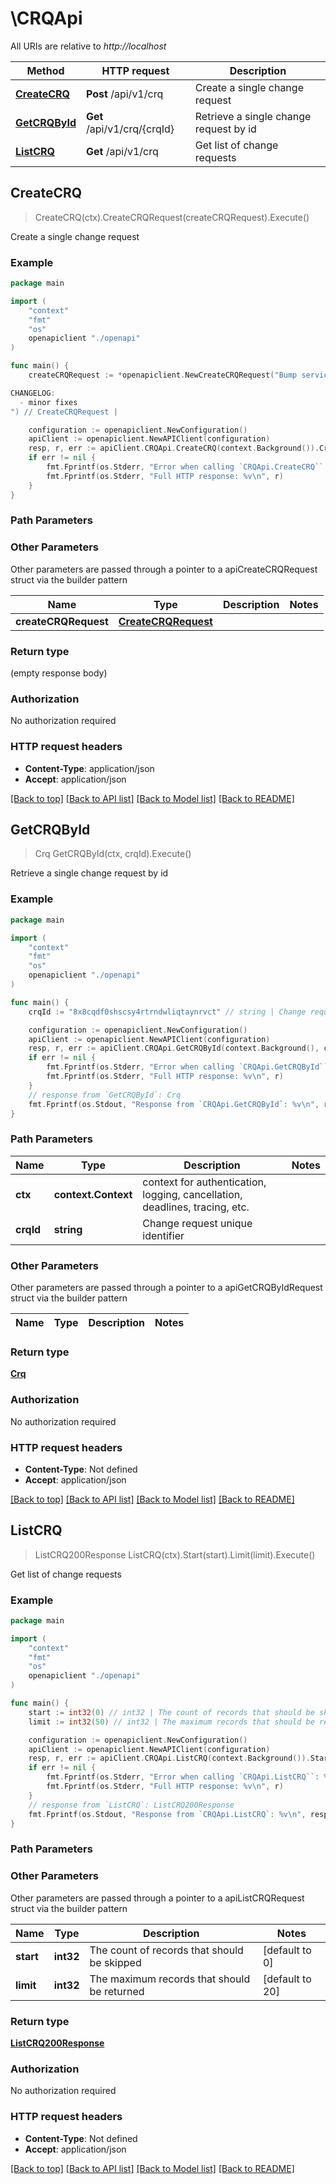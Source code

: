 # \CRQApi

All URIs are relative to *http://localhost*

Method | HTTP request | Description
------------- | ------------- | -------------
[**CreateCRQ**](CRQApi.md#CreateCRQ) | **Post** /api/v1/crq | Create a single change request
[**GetCRQById**](CRQApi.md#GetCRQById) | **Get** /api/v1/crq/{crqId} | Retrieve a single change request by id
[**ListCRQ**](CRQApi.md#ListCRQ) | **Get** /api/v1/crq | Get list of change requests



## CreateCRQ

> CreateCRQ(ctx).CreateCRQRequest(createCRQRequest).Execute()

Create a single change request



### Example

```go
package main

import (
    "context"
    "fmt"
    "os"
    openapiclient "./openapi"
)

func main() {
    createCRQRequest := *openapiclient.NewCreateCRQRequest("Bump service <service-name> version", "Bump <service-name> version

CHANGELOG:
  - minor fixes
") // CreateCRQRequest | 

    configuration := openapiclient.NewConfiguration()
    apiClient := openapiclient.NewAPIClient(configuration)
    resp, r, err := apiClient.CRQApi.CreateCRQ(context.Background()).CreateCRQRequest(createCRQRequest).Execute()
    if err != nil {
        fmt.Fprintf(os.Stderr, "Error when calling `CRQApi.CreateCRQ``: %v\n", err)
        fmt.Fprintf(os.Stderr, "Full HTTP response: %v\n", r)
    }
}
```

### Path Parameters



### Other Parameters

Other parameters are passed through a pointer to a apiCreateCRQRequest struct via the builder pattern


Name | Type | Description  | Notes
------------- | ------------- | ------------- | -------------
 **createCRQRequest** | [**CreateCRQRequest**](CreateCRQRequest.md) |  | 

### Return type

 (empty response body)

### Authorization

No authorization required

### HTTP request headers

- **Content-Type**: application/json
- **Accept**: application/json

[[Back to top]](#) [[Back to API list]](../README.md#documentation-for-api-endpoints)
[[Back to Model list]](../README.md#documentation-for-models)
[[Back to README]](../README.md)


## GetCRQById

> Crq GetCRQById(ctx, crqId).Execute()

Retrieve a single change request by id



### Example

```go
package main

import (
    "context"
    "fmt"
    "os"
    openapiclient "./openapi"
)

func main() {
    crqId := "8x8cqdf0shscsy4rtrndwliqtaynrvct" // string | Change request unique identifier

    configuration := openapiclient.NewConfiguration()
    apiClient := openapiclient.NewAPIClient(configuration)
    resp, r, err := apiClient.CRQApi.GetCRQById(context.Background(), crqId).Execute()
    if err != nil {
        fmt.Fprintf(os.Stderr, "Error when calling `CRQApi.GetCRQById``: %v\n", err)
        fmt.Fprintf(os.Stderr, "Full HTTP response: %v\n", r)
    }
    // response from `GetCRQById`: Crq
    fmt.Fprintf(os.Stdout, "Response from `CRQApi.GetCRQById`: %v\n", resp)
}
```

### Path Parameters


Name | Type | Description  | Notes
------------- | ------------- | ------------- | -------------
**ctx** | **context.Context** | context for authentication, logging, cancellation, deadlines, tracing, etc.
**crqId** | **string** | Change request unique identifier | 

### Other Parameters

Other parameters are passed through a pointer to a apiGetCRQByIdRequest struct via the builder pattern


Name | Type | Description  | Notes
------------- | ------------- | ------------- | -------------


### Return type

[**Crq**](Crq.md)

### Authorization

No authorization required

### HTTP request headers

- **Content-Type**: Not defined
- **Accept**: application/json

[[Back to top]](#) [[Back to API list]](../README.md#documentation-for-api-endpoints)
[[Back to Model list]](../README.md#documentation-for-models)
[[Back to README]](../README.md)


## ListCRQ

> ListCRQ200Response ListCRQ(ctx).Start(start).Limit(limit).Execute()

Get list of change requests



### Example

```go
package main

import (
    "context"
    "fmt"
    "os"
    openapiclient "./openapi"
)

func main() {
    start := int32(0) // int32 | The count of records that should be skipped (optional) (default to 0)
    limit := int32(50) // int32 | The maximum records that should be returned (optional) (default to 20)

    configuration := openapiclient.NewConfiguration()
    apiClient := openapiclient.NewAPIClient(configuration)
    resp, r, err := apiClient.CRQApi.ListCRQ(context.Background()).Start(start).Limit(limit).Execute()
    if err != nil {
        fmt.Fprintf(os.Stderr, "Error when calling `CRQApi.ListCRQ``: %v\n", err)
        fmt.Fprintf(os.Stderr, "Full HTTP response: %v\n", r)
    }
    // response from `ListCRQ`: ListCRQ200Response
    fmt.Fprintf(os.Stdout, "Response from `CRQApi.ListCRQ`: %v\n", resp)
}
```

### Path Parameters



### Other Parameters

Other parameters are passed through a pointer to a apiListCRQRequest struct via the builder pattern


Name | Type | Description  | Notes
------------- | ------------- | ------------- | -------------
 **start** | **int32** | The count of records that should be skipped | [default to 0]
 **limit** | **int32** | The maximum records that should be returned | [default to 20]

### Return type

[**ListCRQ200Response**](ListCRQ200Response.md)

### Authorization

No authorization required

### HTTP request headers

- **Content-Type**: Not defined
- **Accept**: application/json

[[Back to top]](#) [[Back to API list]](../README.md#documentation-for-api-endpoints)
[[Back to Model list]](../README.md#documentation-for-models)
[[Back to README]](../README.md)

